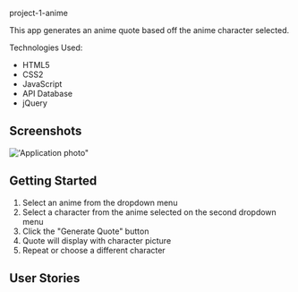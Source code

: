 project-1-anime

This app generates an anime quote based off the anime character selected.

Technologies Used:
- HTML5
- CSS2
- JavaScript
- API Database
- jQuery

## Screenshots
!['Application photo"](app/screenshot)

## Getting Started
1. Select an anime from the dropdown menu
2. Select a character from the anime selected on the second dropdown menu
3. Click the "Generate Quote" button 
4. Quote will display with character picture
5. Repeat or choose a different character

## User Stories
